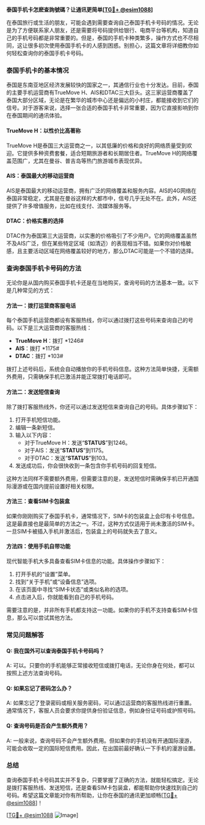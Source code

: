 **泰国手机卡怎麽查詢號碼？让通讯更简单[[TG💪+ @esim1088](https://t.me/s/esim1088)]**

在泰国旅行或生活的朋友，可能会遇到需要查询自己泰国手机卡号码的情况。无论是为了方便联系家人朋友，还是需要将号码提供给银行、电商平台等机构，知道自己的手机号码都是非常重要的。但是，泰国的手机卡种类繁多，操作方式也不尽相同，这让很多初次使用泰国手机卡的人感到困惑。别担心，这篇文章将详细教你如何轻松查询你的泰国手机卡号码。

### 泰国手机卡的基本情况

泰国是东南亚地区经济发展较快的国家之一，其通信行业也十分发达。目前，泰国的主要手机运营商有TrueMove H、AIS和DTAC三大巨头。这三家运营商覆盖了泰国大部分区域，无论是在繁华的城市中心还是偏远的小村庄，都能接收到它们的信号。对于游客来说，选择一张合适的泰国手机卡非常重要，因为它直接影响到你在泰国期间的通讯体验。

#### TrueMove H：以性价比高著称

TrueMove H是泰国三大运营商之一，以其低廉的价格和良好的网络质量受到欢迎。它提供多种资费套餐，适合短期旅游者和长期居住者。TrueMove H的网络覆盖范围广，尤其在曼谷、普吉岛等热门旅游城市表现优异。

#### AIS：泰国最大的移动运营商

AIS是泰国最大的移动运营商，拥有广泛的网络覆盖和服务内容。AIS的4G网络在泰国非常稳定，尤其是在曼谷这样的大都市中，信号几乎无处不在。此外，AIS还提供了许多增值服务，比如在线支付、流媒体服务等。

#### DTAC：价格实惠的选择

DTAC作为泰国第三大运营商，以实惠的价格吸引了不少用户。它的网络覆盖虽然不及AIS广泛，但在某些特定区域（如清迈）的表现相当不错。如果你对价格敏感，且主要活动区域在网络覆盖较好的地方，那么DTAC可能是一个不错的选择。

### 查询泰国手机卡号码的方法

无论你是从国内购买泰国手机卡还是在当地购买，查询号码的方法基本一致。以下是几种常见的方式：

#### 方法一：拨打运营商客服电话

每个泰国手机运营商都设有客服热线，你可以通过拨打这些号码来查询自己的号码。以下是三大运营商的客服热线：

- **TrueMove H**：拨打 *1246#
- **AIS**：拨打 *1175#
- **DTAC**：拨打 *103#  

拨打上述号码后，系统会自动播放你的手机号码信息。这种方法简单快捷，无需额外费用，只需确保手机已激活并能正常拨打电话即可。

#### 方法二：发送短信查询

除了拨打客服热线外，你还可以通过发送短信来查询自己的号码。具体步骤如下：

1. 打开手机短信功能。
2. 编辑一条新短信。
3. 输入以下内容：
   - 对于TrueMove H：发送“**STATUS**”到1246。
   - 对于AIS：发送“**STATUS**”到1175。
   - 对于DTAC：发送“**STATUS**”到103。
4. 发送成功后，你会很快收到一条包含你手机号码的回复短信。

这种方法同样不需要额外费用，但需要注意的是，发送短信时需确保手机已开通国际漫游或在国内提前设置好相关权限。

#### 方法三：查看SIM卡包装盒

如果你刚刚购买了泰国手机卡，通常情况下，SIM卡的包装盒上会印有卡号信息。这是最直接也是最简单的方法之一。不过，这种方式仅适用于尚未激活的SIM卡。一旦SIM卡被插入手机并激活后，包装盒上的号码就失去了意义。

#### 方法四：使用手机自带功能

现代智能手机大多具备查看SIM卡信息的功能。具体操作步骤如下：

1. 打开手机的“设置”菜单。
2. 找到“关于手机”或“设备信息”选项。
3. 在该页面中寻找“SIM卡状态”或类似名称的选项。
4. 点击进入后，你就能看到自己的手机号码。

需要注意的是，并非所有手机都支持这一功能。如果你的手机不支持查看SIM卡信息，那么可以尝试其他方法。

### 常见问题解答

#### Q: 我在国外可以查询泰国手机卡号码吗？
A: 可以。只要你的手机能够正常接收短信或拨打电话，无论你身在何处，都可以按照上述方法查询号码。

#### Q: 如果忘记了密码怎么办？
A: 如果忘记了登录密码或相关服务密码，可以通过运营商的客服热线进行重置。通常情况下，客服人员会要求你提供身份验证信息，例如身份证号码或护照号码。

#### Q: 查询号码是否会产生额外费用？
A: 一般来说，查询号码不会产生额外费用。但如果你的手机没有开通国际漫游，可能会收取一定的国际短信费用。因此，在出国前最好确认一下手机的漫游设置。

### 总结

查询泰国手机卡号码其实并不复杂，只要掌握了正确的方法，就能轻松搞定。无论是拨打客服热线、发送短信，还是查看SIM卡包装盒，都能帮助你快速找到自己的号码。希望这篇文章能对你有所帮助，让你在泰国的通讯更加顺畅[[TG💪+ @esim1088](https://t.me/s/esim1088)]！

[[TG💪+ @esim1088](https://t.me/s/esim1088) ![Image](https://i.postimg.cc/4NQfJmqS/Snipaste-2025-05-13-00-14-12.png)]
